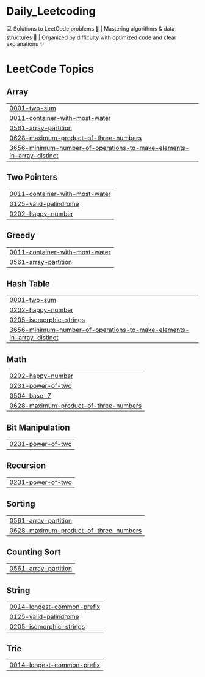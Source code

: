# Daily_Leetcoding
💻 Solutions to LeetCode problems 🧠 | Mastering algorithms &amp; data structures 🚀 | Organized by difficulty with optimized code and clear explanations ✨

<!---LeetCode Topics Start-->
# LeetCode Topics
## Array
|  |
| ------- |
| [0001-two-sum](https://github.com/abdullahxyz85/Daily_Leetcoding/tree/master/0001-two-sum) |
| [0011-container-with-most-water](https://github.com/abdullahxyz85/Daily_Leetcoding/tree/master/0011-container-with-most-water) |
| [0561-array-partition](https://github.com/abdullahxyz85/Daily_Leetcoding/tree/master/0561-array-partition) |
| [0628-maximum-product-of-three-numbers](https://github.com/abdullahxyz85/Daily_Leetcoding/tree/master/0628-maximum-product-of-three-numbers) |
| [3656-minimum-number-of-operations-to-make-elements-in-array-distinct](https://github.com/abdullahxyz85/Daily_Leetcoding/tree/master/3656-minimum-number-of-operations-to-make-elements-in-array-distinct) |
## Two Pointers
|  |
| ------- |
| [0011-container-with-most-water](https://github.com/abdullahxyz85/Daily_Leetcoding/tree/master/0011-container-with-most-water) |
| [0125-valid-palindrome](https://github.com/abdullahxyz85/Daily_Leetcoding/tree/master/0125-valid-palindrome) |
| [0202-happy-number](https://github.com/abdullahxyz85/Daily_Leetcoding/tree/master/0202-happy-number) |
## Greedy
|  |
| ------- |
| [0011-container-with-most-water](https://github.com/abdullahxyz85/Daily_Leetcoding/tree/master/0011-container-with-most-water) |
| [0561-array-partition](https://github.com/abdullahxyz85/Daily_Leetcoding/tree/master/0561-array-partition) |
## Hash Table
|  |
| ------- |
| [0001-two-sum](https://github.com/abdullahxyz85/Daily_Leetcoding/tree/master/0001-two-sum) |
| [0202-happy-number](https://github.com/abdullahxyz85/Daily_Leetcoding/tree/master/0202-happy-number) |
| [0205-isomorphic-strings](https://github.com/abdullahxyz85/Daily_Leetcoding/tree/master/0205-isomorphic-strings) |
| [3656-minimum-number-of-operations-to-make-elements-in-array-distinct](https://github.com/abdullahxyz85/Daily_Leetcoding/tree/master/3656-minimum-number-of-operations-to-make-elements-in-array-distinct) |
## Math
|  |
| ------- |
| [0202-happy-number](https://github.com/abdullahxyz85/Daily_Leetcoding/tree/master/0202-happy-number) |
| [0231-power-of-two](https://github.com/abdullahxyz85/Daily_Leetcoding/tree/master/0231-power-of-two) |
| [0504-base-7](https://github.com/abdullahxyz85/Daily_Leetcoding/tree/master/0504-base-7) |
| [0628-maximum-product-of-three-numbers](https://github.com/abdullahxyz85/Daily_Leetcoding/tree/master/0628-maximum-product-of-three-numbers) |
## Bit Manipulation
|  |
| ------- |
| [0231-power-of-two](https://github.com/abdullahxyz85/Daily_Leetcoding/tree/master/0231-power-of-two) |
## Recursion
|  |
| ------- |
| [0231-power-of-two](https://github.com/abdullahxyz85/Daily_Leetcoding/tree/master/0231-power-of-two) |
## Sorting
|  |
| ------- |
| [0561-array-partition](https://github.com/abdullahxyz85/Daily_Leetcoding/tree/master/0561-array-partition) |
| [0628-maximum-product-of-three-numbers](https://github.com/abdullahxyz85/Daily_Leetcoding/tree/master/0628-maximum-product-of-three-numbers) |
## Counting Sort
|  |
| ------- |
| [0561-array-partition](https://github.com/abdullahxyz85/Daily_Leetcoding/tree/master/0561-array-partition) |
## String
|  |
| ------- |
| [0014-longest-common-prefix](https://github.com/abdullahxyz85/Daily_Leetcoding/tree/master/0014-longest-common-prefix) |
| [0125-valid-palindrome](https://github.com/abdullahxyz85/Daily_Leetcoding/tree/master/0125-valid-palindrome) |
| [0205-isomorphic-strings](https://github.com/abdullahxyz85/Daily_Leetcoding/tree/master/0205-isomorphic-strings) |
## Trie
|  |
| ------- |
| [0014-longest-common-prefix](https://github.com/abdullahxyz85/Daily_Leetcoding/tree/master/0014-longest-common-prefix) |
<!---LeetCode Topics End-->
